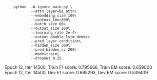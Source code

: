 
```  
	python  -W ignore main.py \
            --attn_layer=bi_attn\
            --embedding_size 100\
            --context_len=300\
            --batch_size 60\
            --output_size 200\
            --learning_rate 2e-4\
            --output double_lstm_dense\
			--pred_layer condition\
            --hidden_size 300\
            --pred_hidden_sz 200\
            --mode=train\
            --dropout 0.25

```  

Epoch 12, Iter 14500, Train F1 score: 0.795666,                            Train EM score: 0.659000
Epoch 12, Iter 14500, Dev F1 score: 0.685293,                            Dev EM score: 0.539409
